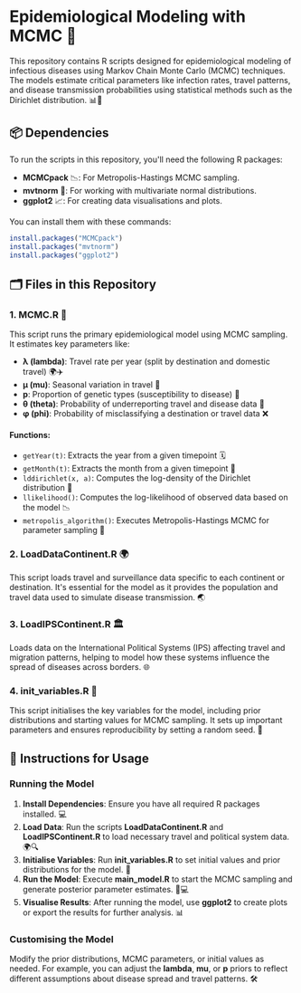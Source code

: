 # Epidemiological Modeling with MCMC 🧬

This repository contains R scripts designed for epidemiological modeling of infectious diseases using Markov Chain Monte Carlo (MCMC) techniques. The models estimate critical parameters like infection rates, travel patterns, and disease transmission probabilities using statistical methods such as the Dirichlet distribution. 📊🔬

## 📦 Dependencies
To run the scripts in this repository, you'll need the following R packages:

- **MCMCpack** 📉: For Metropolis-Hastings MCMC sampling.
- **mvtnorm** 📐: For working with multivariate normal distributions.
- **ggplot2** 📈: For creating data visualisations and plots.

You can install them with these commands:

```r
install.packages("MCMCpack")
install.packages("mvtnorm")
install.packages("ggplot2")
```

## 🗂️ Files in this Repository

### 1. **MCMC.R** 🧮
This script runs the primary epidemiological model using MCMC sampling. It estimates key parameters like:

- **λ (lambda)**: Travel rate per year (split by destination and domestic travel) 🌍✈️
- **μ (mu)**: Seasonal variation in travel 📅
- **p**: Proportion of genetic types (susceptibility to disease) 🧬
- **θ (theta)**: Probability of underreporting travel and disease data 🚨
- **φ (phi)**: Probability of misclassifying a destination or travel data ❌

#### Functions:
- `getYear(t)`: Extracts the year from a given timepoint 🗓️
- `getMonth(t)`: Extracts the month from a given timepoint 📅
- `lddirichlet(x, a)`: Computes the log-density of the Dirichlet distribution 🔢
- `llikelihood()`: Computes the log-likelihood of observed data based on the model 📉
- `metropolis_algorithm()`: Executes Metropolis-Hastings MCMC for parameter sampling 🔄

### 2. **LoadDataContinent.R** 🌍
This script loads travel and surveillance data specific to each continent or destination. It's essential for the model as it provides the population and travel data used to simulate disease transmission. 🌏

### 3. **LoadIPSContinent.R** 🏛️
Loads data on the International Political Systems (IPS) affecting travel and migration patterns, helping to model how these systems influence the spread of diseases across borders. 🌐

### 4. **init_variables.R** 🔑
This script initialises the key variables for the model, including prior distributions and starting values for MCMC sampling. It sets up important parameters and ensures reproducibility by setting a random seed. 🔄

## 🚀 Instructions for Usage

### Running the Model
1. **Install Dependencies**: Ensure you have all required R packages installed. 💻
2. **Load Data**: Run the scripts **LoadDataContinent.R** and **LoadIPSContinent.R** to load necessary travel and political system data. 🌍🔍
3. **Initialise Variables**: Run **init_variables.R** to set initial values and prior distributions for the model. 🔑
4. **Run the Model**: Execute **main_model.R** to start the MCMC sampling and generate posterior parameter estimates. 🔄💻
5. **Visualise Results**: After running the model, use **ggplot2** to create plots or export the results for further analysis. 📊

### Customising the Model
Modify the prior distributions, MCMC parameters, or initial values as needed. For example, you can adjust the **lambda**, **mu**, or **p** priors to reflect different assumptions about disease spread and travel patterns. 🛠️

